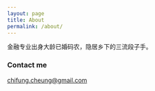 ```yaml
---
layout: page
title: About
permalink: /about/
---
```


金融专业出身大龄已婚码农，隐居乡下的三流段子手。


### Contact me

[chifung.cheung@gmail.com](mailto:chifung.cheung@gmail.com)
